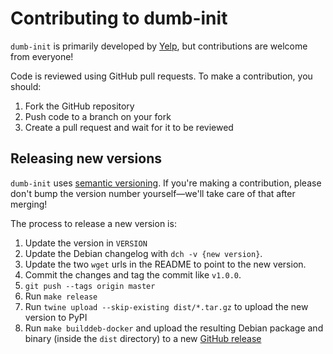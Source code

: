 Contributing to dumb-init
========

`dumb-init` is primarily developed by [Yelp](https://yelp.github.io/), but
contributions are welcome from everyone!

Code is reviewed using GitHub pull requests. To make a contribution, you should:

1. Fork the GitHub repository
2. Push code to a branch on your fork
3. Create a pull request and wait for it to be reviewed


## Releasing new versions

`dumb-init` uses [semantic versioning](http://semver.org/). If you're making a
contribution, please don't bump the version number yourself—we'll take care
of that after merging!

The process to release a new version is:

1. Update the version in `VERSION`
2. Update the Debian changelog with `dch -v {new version}`.
3. Update the two `wget` urls in the README to point to the new version.
4. Commit the changes and tag the commit like `v1.0.0`.
5. `git push --tags origin master`
6. Run `make release`
7. Run `twine upload --skip-existing dist/*.tar.gz` to upload the new version
   to PyPI
8. Run `make builddeb-docker` and upload the resulting Debian package and
   binary (inside the `dist` directory) to a new [GitHub
   release](https://github.com/Yelp/dumb-init/releases)
